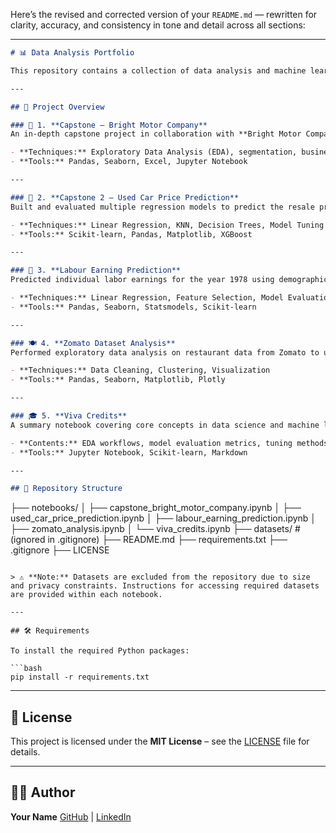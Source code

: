 Here’s the revised and corrected version of your `README.md` — rewritten for clarity, accuracy, and consistency in tone and detail across all sections:

---

```markdown
# 📊 Data Analysis Portfolio

This repository contains a collection of data analysis and machine learning projects developed as part of academic coursework and capstone experiences. The focus ranges from real-world industry problem-solving to predictive modeling using structured datasets.

---

## 📁 Project Overview

### 🔧 1. **Capstone – Bright Motor Company**
An in-depth capstone project in collaboration with **Bright Motor Company**, addressing business challenges using data-driven strategies and performance metrics.

- **Techniques:** Exploratory Data Analysis (EDA), segmentation, business insights
- **Tools:** Pandas, Seaborn, Excel, Jupyter Notebook

---

### 🚗 2. **Capstone 2 – Used Car Price Prediction**
Built and evaluated multiple regression models to predict the resale prices of used cars based on various features such as brand, mileage, and manufacturing year.

- **Techniques:** Linear Regression, KNN, Decision Trees, Model Tuning
- **Tools:** Scikit-learn, Pandas, Matplotlib, XGBoost

---

### 💼 3. **Labour Earning Prediction**
Predicted individual labor earnings for the year 1978 using demographic and socio-economic data from earlier years. Analyzed relationships between variables such as education, region, and work experience.

- **Techniques:** Linear Regression, Feature Selection, Model Evaluation
- **Tools:** Pandas, Seaborn, Statsmodels, Scikit-learn

---

### 🍽️ 4. **Zomato Dataset Analysis**
Performed exploratory data analysis on restaurant data from Zomato to uncover insights on customer preferences, cost dynamics, and location-based trends.

- **Techniques:** Data Cleaning, Clustering, Visualization
- **Tools:** Pandas, Seaborn, Matplotlib, Plotly

---

### 🎓 5. **Viva Credits**
A summary notebook covering core concepts in data science and machine learning, with hands-on examples of model development and hyperparameter tuning. Includes implementation of Decision Tree classifiers and cross-validation.

- **Contents:** EDA workflows, model evaluation metrics, tuning methods
- **Tools:** Jupyter Notebook, Scikit-learn, Markdown

---

## 📂 Repository Structure

```

├── notebooks/
│   ├── capstone\_bright\_motor\_company.ipynb
│   ├── used\_car\_price\_prediction.ipynb
│   ├── labour\_earning\_prediction.ipynb
│   ├── zomato\_analysis.ipynb
│   └── viva\_credits.ipynb
├── datasets/              # (ignored in .gitignore)
├── README.md
├── requirements.txt
├── .gitignore
├── LICENSE

````

> ⚠️ **Note:** Datasets are excluded from the repository due to size and privacy constraints. Instructions for accessing required datasets are provided within each notebook.

---

## 🛠 Requirements

To install the required Python packages:

```bash
pip install -r requirements.txt
````

---

## 📜 License

This project is licensed under the **MIT License** – see the [LICENSE](LICENSE) file for details.

---

## 🙋‍♂️ Author

**Your Name**
[GitHub](https://github.com/yourusername) | [LinkedIn](https://linkedin.com/in/yourusername) 

```